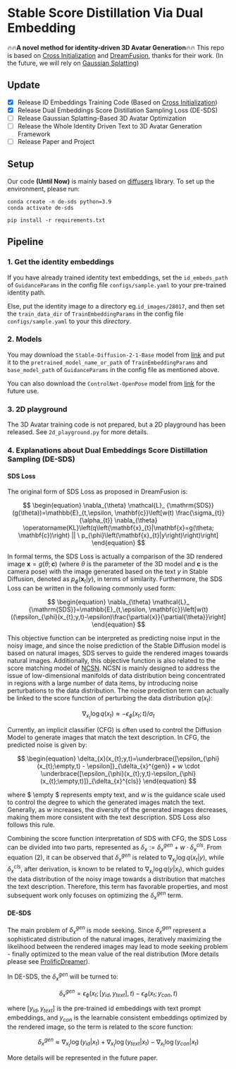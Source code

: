 # Stable Score Distillation Via Dual Embedding
:fire::fire:**A novel method for identity-driven 3D Avatar Generation**:fire::fire:
This repo is based on [Cross Initialization](https://github.com/lyuPang/CrossInitialization) and [DreamFusion](https://dreamfusion3d.github.io/), thanks for their work.
(In the future, we will rely on [Gaussian Splatting](https://github.com/graphdeco-inria/gaussian-splatting))

## Update
- [x] Release ID Embeddings Training Code (Based on [Cross Initialization](https://github.com/lyuPang/CrossInitialization))
- [x] Release Dual Embeddings Score Distillation Sampling Loss (DE-SDS)
- [ ] Release Gaussian Splatting-Based 3D Avatar Optimization
- [ ] Release the Whole Identity Driven Text to 3D Avatar Generation Framework
- [ ] Release Paper and Project

## Setup
Our code **(Until Now)** is mainly based on [diffusers](https://github.com/huggingface/diffusers) library.
To set up the environment, please run:
```
conda create -n de-sds python=3.9
conda activate de-sds

pip install -r requirements.txt
```

## Pipeline
### 1. Get the identity embeddings
If you have already trained identity text embeddings, set the `id_embeds_path` of `GuidanceParams` in the config file `configs/sample.yaml` to your pre-trained identity path.

Else, put the identity image to a directory eg.`id_images/28017`, and then set the `train_data_dir` of `TrainEmbeddingParams` in the config file `configs/sample.yaml` to your this *directory*.

### 2. Models
You may download the `Stable-Diffusion-2-1-Base` model from [link](https://huggingface.co/stabilityai/stable-diffusion-2-1-base) and put it to the `pretrained_model_name_or_path` of `TrainEmbeddingParams` and `base_model_path` of `GuidanceParams` in the config file as mentioned above.

You can also download the `ControlNet-OpenPose` model from [link](https://huggingface.co/thibaud/controlnet-sd21-openposev2-diffusers) for the future use.

### 3. 2D playground
The 3D Avatar training code is not prepared, but a 2D playground has been released.
See `2d_playground.py` for more details.


### 4. Explanations about Dual Embeddings Score Distillation Sampling (DE-SDS)
#### SDS Loss
The original form of SDS Loss as proposed in DreamFusion is:

$$
\begin{equation}
    \nabla_{\theta} \mathcal{L}_ {\mathrm{SDS}}(g(\theta))=\mathbb{E}_{t,\epsilon, \mathbf{c}}\left[w(t) \frac{\sigma_{t}}{\alpha_{t}} \nabla_{\theta} \operatorname{KL}\left(q\left(\mathbf{x}_{t}|\mathbf{x}=g(\theta; \mathbf{c})\right) || \ p_{\phi}\left(\mathbf{x}_{t}|y\right)\right)\right]
\end{equation}
$$

In formal terms, the SDS Loss is actually a comparison of the 3D rendered image $\mathbf{x}=g(\theta; \mathbf{c})$ (where $\theta$ is the parameter of the 3D model and $\mathbf{c}$ is the camera pose) with the image generated based on the text $y$ in Stable Diffusion, denoted as $p_{\phi}\left(\mathbf{x}_{t}|y\right)$, in terms of similarity. Furthermore, the SDS Loss can be written in the following commonly used form:

$$
\begin{equation}
    \nabla_{\theta} \mathcal{L}_ {\mathrm{SDS}}=\mathbb{E}_{t,\epsilon, \mathbf{c}}\left[w(t)((\epsilon_{\phi}(x_{t};y,t)-\epsilon)\frac{\partial{x}}{\partial{\theta}}\right]
\end{equation}
$$

This objective function can be interpreted as predicting noise input in the noisy image, and since the noise prediction of the Stable Diffusion model is based on natural images, SDS serves to guide the rendered images towards natural images. Additionally, this objective function is also related to the score matching model of [NCSN](https://arxiv.org/abs/1907.05600). NCSN is mainly designed to address the issue of low-dimensional manifolds of data distribution being concentrated in regions with a large number of data items, by introducing noise perturbations to the data distribution. The noise prediction term can actually be linked to the score function of perturbing the data distribution $q(x_{t})$:

$$
\begin{equation}
    \nabla_{x_{t}}\log q(x_{t}) \approx -\epsilon_{\phi}(x_{t};t) / \sigma_{t}
\end{equation}
$$


Currently, an implicit classifier (CFG) is often used to control the Diffusion Model to generate images that match the text description. In CFG, the predicted noise is given by:

$$
\begin{equation}
\delta_{x}(x_{t};y,t)=\underbrace{[\epsilon_{\phi}(x_{t};\empty,t) - \epsilon]}_{\delta_{x}^{gen}} + w \cdot \underbrace{[\epsilon_{\phi}(x_{t};y,t)-\epsilon_{\phi}(x_{t};\empty,t)]}_{\delta_{x}^{cls}}
\end{equation}
$$

where $ \empty $ represents empty text, and $w$ is the guidance scale used to control the degree to which the generated images match the text. Generally, as $w$ increases, the diversity of the generated images decreases, making them more consistent with the text description. SDS Loss also follows this rule.


Combining the score function interpretation of SDS with CFG, the SDS Loss can be divided into two parts, represented as $\delta_{x}:=\delta_{x}^{gen} + w \cdot \delta_{x}^{cls}$. From equation (2), it can be observed that $\delta_{x}^{gen}$ is related to $\nabla_{x_{t}}\log q(x_{t}|y)$, while $\delta_{x}^{cls}$, after derivation, is known to be related to $\nabla_{x_{t}}\log q(y|x_{t})$, which guides the data distribution of the noisy image towards a distribution that matches the text description. Therefore, this term has favorable properties, and most subsequent work only focuses on optimizing the $\delta_{x}^{gen}$ term.

#### DE-SDS
The main problem of $\delta_{x}^{gen}$ is mode seeking. Since $\delta_{x}^{gen}$ represent a sophisticated distribution of the natural images, iteratively maximizing the likelihood between the rendered images may lead to mode seeking problem - finally optimized to the mean value of the real distribution (More details please see [ProlificDreamer](https://arxiv.org/abs/2305.16213)). 

In DE-SDS, the $\delta_{x}^{gen}$ will be turned to:

$$
\begin{equation}
    \delta_{x}^{gen} = \epsilon_{\phi}(x_{t}; [y_{id}, y_{text}],t) - \epsilon_{\phi}(x_{t}; y_{con},t)
\end{equation}
$$

where $[y_{id}, y_{text}]$ is the pre-trained id embeddings with text prompt embeddings, and $y_{con}$ is the learnable consistent embeddings optimized by the rendered image, so the term is related to the score function:

$$
\begin{equation}
    \delta_{x}^{gen} \approx \nabla_{x_{t}}\log (y_{id}|x_{t}) + \nabla_{x_{t}}\log (y_{text}|x_{t}) - \nabla_{x_{t}}\log (y_{con}|x_{t})
\end{equation}
$$

More details will be represented in the future paper.

